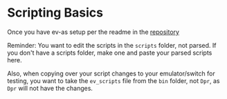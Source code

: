 # Scripting Basics

Once you have ev-as setup per the readme in the [repository](https://github.com/z80rotom/ev-as)

Reminder: You want to edit the scripts in the `scripts` folder, not parsed. If you don't have a scripts folder, make one and paste your parsed scripts here.

Also, when copying over your script changes to your emulator/switch for testing, you want to take the `ev_scripts` file from the `bin` folder, not `Dpr`, as `Dpr` will not have the changes.

